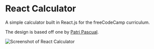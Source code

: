 # React Calculator

A simple calculator built in React.js for the freeCodeCamp curriculum.

The design is based off one by [Patri Pascual](https://dribbble.com/patpascual).

![Screenshot of React Calculator](https://res.cloudinary.com/gerhynes/image/upload/q_auto/v1574721956/Screenshot_2019-11-25_React_Calculator_jvhpzr.png)
